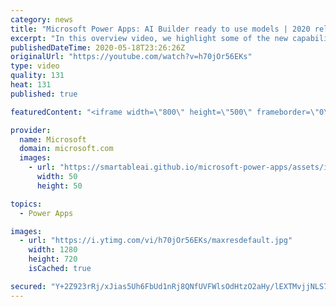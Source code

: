 ```yaml
---
category: news
title: "Microsoft Power Apps: AI Builder ready to use models | 2020 release wave 1 overview"
excerpt: "In this overview video, we highlight some of the new capabilities included in the latest update to Microsoft Power Apps, AI Builder ready to use models.     Here are the capabilities covered:   • Entity extraction helps you by identifying and extracting people, dates, places, locations, etc. from text"
publishedDateTime: 2020-05-18T23:26:26Z
originalUrl: "https://youtube.com/watch?v=h70jOr56EKs"
type: video
quality: 131
heat: 131
published: true

featuredContent: "<iframe width=\"800\" height=\"500\" frameborder=\"0\" src=\"https://www.youtube.com/embed/h70jOr56EKs\" allow=\"accelerometer; autoplay; encrypted-media; gyroscope; picture-in-picture\" allowfullscreen></iframe>"

provider:
  name: Microsoft
  domain: microsoft.com
  images:
    - url: "https://smartableai.github.io/microsoft-power-apps/assets/images/organizations/microsoft.com-50x50.jpg"
      width: 50
      height: 50

topics:
  - Power Apps

images:
  - url: "https://i.ytimg.com/vi/h70jOr56EKs/maxresdefault.jpg"
    width: 1280
    height: 720
    isCached: true

secured: "Y+2Z923rRj/xJias5Uh6FbUd1nRj8QNfUVFWlsOdHtzO2aHy/lEXTMvjjNLS7KUTJXvet9Ggd3f+LNmG63ny7h2pU6Z3GpXo50FgJdJ4aMO4vco/QEp6AwAEl+B62KV9xx42i2f2zOjBXdh70tKrV3L/esv+4YgCloSXex97Nd9nQc2SWowf/G8rwEI6uXOyUaHUT9d5UC0Wllxt6ak17z6eP29Tgl7qUIgTfkLrSYa6rrhAg+pdIa4djkSz0gxZ1nxaUb6wHqzXP/SOje1XJw0pwTAtM/lqSsEPalZCdejvu+fWOOAkCt1p9e4rc60+Z1haZmai/YNxyW6OhBy4T5zLhQUyhxCz4t40lr256dkiplqcl3w5iigqqsGxlSR4sczj6T7K7cgJpwYK1S3fgm03U6aqqS8UNgWaPXf1+sU=;pLg/GbSBLL8DgjbGthhUaQ=="
---
```


